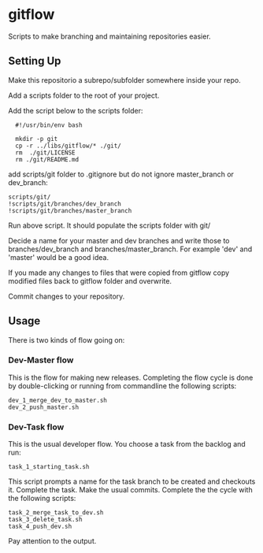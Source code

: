 # gitflow
Scripts to make branching and maintaining repositories easier.

## Setting Up

Make this repositorio a subrepo/subfolder somewhere inside your repo.

Add a scripts folder to the root of your project.

Add the script below to the scripts folder:
```
  #!/usr/bin/env bash

  mkdir -p git
  cp -r ../libs/gitflow/* ./git/
  rm  ./git/LICENSE
  rm ./git/README.md
```
add scripts/git folder to .gitignore but do not ignore master_branch or dev_branch:

```
scripts/git/
!scripts/git/branches/dev_branch
!scripts/git/branches/master_branch
```

Run above script. It should populate the scripts folder with git/

Decide a name for your master and dev branches and write those to branches/dev_branch and branches/master_branch. For example 'dev' and 'master' would be a good idea.

If you made any changes to files that were copied from gitflow copy modified files back to gitflow folder and overwrite.

Commit changes to your repository.

## Usage

There is two kinds of flow going on:

### Dev-Master flow
This is the flow for making new releases. Completing the flow cycle is done by double-clicking or running from commandline the following scripts:
```
dev_1_merge_dev_to_master.sh
dev_2_push_master.sh
```

### Dev-Task flow
This is the usual developer flow. You choose a task from the backlog and run: 
```
task_1_starting_task.sh
```
This script prompts a name for the task branch to be created and checkouts it. Complete the task. Make the usual commits. Complete the the cycle with the following scripts:
```
task_2_merge_task_to_dev.sh
task_3_delete_task.sh
task_4_push_dev.sh
```
Pay attention to the output.
